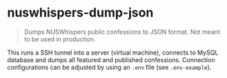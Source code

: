 # nuswhispers-dump-json
> Dumps NUSWhispers public confessions to JSON format. Not meant to be used in production.

This runs a SSH tunnel into a server (virtual machine), connects to MySQL database and dumps all featured and published confessions. Connection configurations can be adjusted by using an `.env` file (see `.env-example`).

